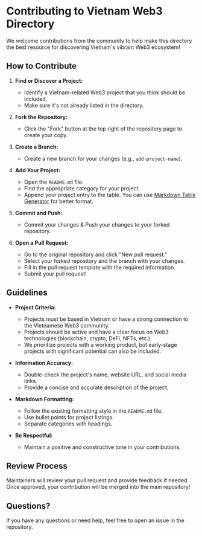 # Contributing to Vietnam Web3 Directory

We welcome contributions from the community to help make this directory the best resource for discovering Vietnam's vibrant Web3 ecosystem!

## How to Contribute

1. **Find or Discover a Project:**

   - Identify a Vietnam-related Web3 project that you think should be included.
   - Make sure it's not already listed in the directory.

2. **Fork the Repository:**

   - Click the "Fork" button at the top right of the repository page to create your copy.

3. **Create a Branch:**

   - Create a new branch for your changes (e.g., `add-project-name`).

4. **Add Your Project:**

   - Open the `README.md` file.
   - Find the appropriate category for your project.
   - Append your project entry to the table. You can use [Markdown Table Generator](https://www.tablesgenerator.com/markdown_tables#) for better format.

5. **Commit and Push:**

   - Commit your changes & Push your changes to your forked repository.

6. **Open a Pull Request:**
   - Go to the original repository and click "New pull request."
   - Select your forked repository and the branch with your changes.
   - Fill in the pull request template with the required information.
   - Submit your pull request!

## Guidelines

- **Project Criteria:**

  - Projects must be based in Vietnam or have a strong connection to the Vietnamese Web3 community.
  - Projects should be active and have a clear focus on Web3 technologies (blockchain, crypto, DeFi, NFTs, etc.).
  - We prioritize projects with a working product, but early-stage projects with significant potential can also be included.

- **Information Accuracy:**

  - Double-check the project's name, website URL, and social media links.
  - Provide a concise and accurate description of the project.

- **Markdown Formatting:**

  - Follow the existing formatting style in the `README.md` file.
  - Use bullet points for project listings.
  - Separate categories with headings.

- **Be Respectful:**
  - Maintain a positive and constructive tone in your contributions.

## Review Process

Maintainers will review your pull request and provide feedback if needed. Once approved, your contribution will be merged into the main repository!

## Questions?

If you have any questions or need help, feel free to open an issue in the repository.
